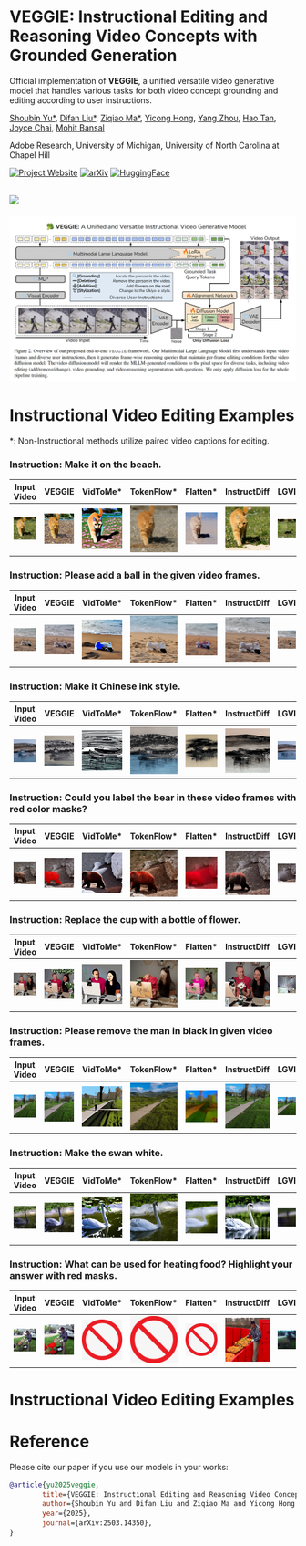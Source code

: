 # VEGGIE: Instructional Editing and Reasoning Video Concepts with Grounded Generation

Official implementation of **VEGGIE**, a unified versatile video generative model that handles various tasks for both video concept grounding and editing according to user instructions. 

[Shoubin Yu*](https://yui010206.github.io/), [Difan Liu*](https://difanliu.github.io/), [Ziqiao Ma*](https://mars-tin.github.io/), 
[Yicong Hong](https://yiconghong.me/), [Yang Zhou](https://yzhou359.github.io), [Hao Tan](https://research.adobe.com/person/hao-tan/), [Joyce Chai](https://web.eecs.umich.edu/~chaijy/), [Mohit Bansal](https://www.cs.unc.edu/~mbansal/)

Adobe Research, University of Michigan, University of North Carolina at Chapel Hill

[![Project Website](https://img.shields.io/badge/Project-Website-blue)](https://veggie-gen.github.io/)  [![arXiv](https://img.shields.io/badge/arXiv-2503.14350-b31b1b.svg)](https://arxiv.org/abs/2503.14350)   [![HuggingFace](https://img.shields.io/badge/🤗-HuggingFace%20-cyan.svg)](https://huggingface.co/datasets/Shoubin/VEGGIE-Bench)

<br>
<img width="800" src="assets/teaser.png"/>
<br>

<br>
<img width="800" src="assets/method.png"/>
<br>


# Instructional Video Editing Examples


*: Non-Instructional methods utilize paired video captions for editing.

### Instruction: Make it on the beach.

| Input Video | VEGGIE | VidToMe* | TokenFlow* | Flatten* | InstructDiff | LGVI | InsV2V |
|-------------|--------|---------|------------|----------|--------------|------|--------|
| ![Input](assets/baselines/input/cat.gif) | ![VEGGIE](assets/baselines/veggie/Env.gif) | ![VidToMe](assets/baselines/vidtome/Env.gif) | ![TokenFlow](assets/baselines/tokenflow/Env.gif) | ![Flatten](assets/baselines/flatten/Env.gif) | ![InstructDiff](assets/baselines/instructdiff/Env.gif) | ![LGVI](assets/baselines/lgvi/Env.gif) | ![InsV2V](assets/baselines/insv2v/Env.gif) |

### Instruction: Please add a ball in the given video frames.

| Input Video | VEGGIE | VidToMe* | TokenFlow* | Flatten* | InstructDiff | LGVI | InsV2V |
|-------------|--------|---------|------------|----------|--------------|------|--------|
| ![Input](assets/baselines/input/dog.gif) | ![VEGGIE](assets/baselines/veggie/Addition.gif) | ![VidToMe](assets/baselines/vidtome/Addition.gif) | ![TokenFlow](assets/baselines/tokenflow/Addition.gif) | ![Flatten](assets/baselines/flatten/Addition.gif) | ![InstructDiff](assets/baselines/instructdiff/Addition.gif) | ![LGVI](assets/baselines/lgvi/Addition.gif) | ![InsV2V](assets/baselines/insv2v/Addition.gif) |

### Instruction: Make it Chinese ink style.

| Input Video | VEGGIE | VidToMe* | TokenFlow* | Flatten* | InstructDiff | LGVI | InsV2V |
|-------------|--------|---------|------------|----------|--------------|------|--------|
| ![Input](assets/baselines/input/boat.gif) | ![VEGGIE](assets/baselines/veggie/Style.gif) | ![VidToMe](assets/baselines/vidtome/Style.gif) | ![TokenFlow](assets/baselines/tokenflow/Style.gif) | ![Flatten](assets/baselines/flatten/Style.gif) | ![InstructDiff](assets/baselines/instructdiff/Style.gif) | ![LGVI](assets/baselines/lgvi/Style.gif) | ![InsV2V](assets/baselines/insv2v/Style.gif) |

### Instruction: Could you label the bear in these video frames with red color masks?

| Input Video | VEGGIE | VidToMe* | TokenFlow* | Flatten* | InstructDiff | LGVI | InsV2V |
|-------------|--------|---------|------------|----------|--------------|------|--------|
| ![Input](assets/baselines/input/bear.gif) | ![VEGGIE](assets/baselines/veggie/Grounding.gif) | ![VidToMe](assets/baselines/vidtome/Grounding.gif) | ![TokenFlow](assets/baselines/tokenflow/Grounding.gif) | ![Flatten](assets/baselines/flatten/Grounding.gif) | ![InstructDiff](assets/baselines/instructdiff/Grounding.gif) | ![LGVI](assets/baselines/lgvi/Grounding.gif) | ![InsV2V](assets/baselines/insv2v/Grounding.gif) |

### Instruction: Replace the cup with a bottle of flower.

| Input Video | VEGGIE | VidToMe* | TokenFlow* | Flatten* | InstructDiff | LGVI | InsV2V |
|-------------|--------|---------|------------|----------|--------------|------|--------|
| ![Input](assets/baselines/input/ktE5HT0mzPY.gif) | ![VEGGIE](assets/baselines/veggie/Swap.gif) | ![VidToMe](assets/baselines/vidtome/Swap.gif) | ![TokenFlow](assets/baselines/tokenflow/Swap.gif) | ![Flatten](assets/baselines/flatten/Swap.gif) | ![InstructDiff](assets/baselines/instructdiff/Swap.gif) | ![LGVI](assets/baselines/lgvi/Swap.gif) | ![InsV2V](assets/baselines/insv2v/Swap.gif) |

### Instruction: Please remove the man in black in given video frames.

| Input Video | VEGGIE | VidToMe* | TokenFlow* | Flatten* | InstructDiff | LGVI | InsV2V |
|-------------|--------|---------|------------|----------|--------------|------|--------|
| ![Input](assets/baselines/input/running.gif) | ![VEGGIE](assets/baselines/veggie/Removal.gif) | ![VidToMe](assets/baselines/vidtome/Removal.gif) | ![TokenFlow](assets/baselines/tokenflow/Removal.gif) | ![Flatten](assets/baselines/flatten/Removal.gif) | ![InstructDiff](assets/baselines/instructdiff/Removal.gif) | ![LGVI](assets/baselines/lgvi/Removal.gif) | ![InsV2V](assets/baselines/insv2v/Removal.gif) |

### Instruction: Make the swan white.

| Input Video | VEGGIE | VidToMe* | TokenFlow* | Flatten* | InstructDiff | LGVI | InsV2V |
|-------------|--------|---------|------------|----------|--------------|------|--------|
| ![Input](assets/baselines/input/blackswan.gif) | ![VEGGIE](assets/baselines/veggie/Color.gif) | ![VidToMe](assets/baselines/vidtome/Color.gif) | ![TokenFlow](assets/baselines/tokenflow/Color.gif) | ![Flatten](assets/baselines/flatten/Color.gif) | ![InstructDiff](assets/baselines/instructdiff/Color.gif) | ![LGVI](assets/baselines/lgvi/Color.gif) | ![InsV2V](assets/baselines/insv2v/Color.gif) |

### Instruction: What can be used for heating food? Highlight your answer with red masks.

| Input Video | VEGGIE | VidToMe* | TokenFlow* | Flatten* | InstructDiff | LGVI | InsV2V |
|-------------|--------|---------|------------|----------|--------------|------|--------|
| ![Input](assets/baselines/input/BBQ-plate.gif) | ![VEGGIE](assets/baselines/veggie/Reasoning.gif) | ![VidToMe](assets/baselines/R.png) | ![TokenFlow](assets/baselines/R.png) | ![Flatten](assets/baselines/R.png) | ![InstructDiff](assets/baselines/instructdiff/Reasoning.gif) | ![LGVI](assets/baselines/lgvi/Reasoning.gif) | ![InsV2V](assets/baselines/insv2v/Reasoning.gif) |



# Instructional Video Editing Examples


# Reference
Please cite our paper if you use our models in your works:

```bibtex
@article{yu2025veggie,
        title={VEGGIE: Instructional Editing and Reasoning Video Concepts with Grounded Generation}, 
        author={Shoubin Yu and Difan Liu and Ziqiao Ma and Yicong Hong and Yang Zhou and Hao Tan and Joyce Chai and Mohit Bansal},
        year={2025},
        journal={arXiv:2503.14350},
}
